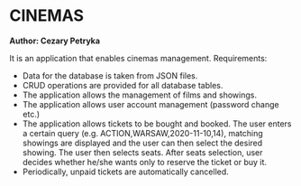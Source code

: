 # CINEMAS
**Author: Cezary Petryka**

It is an application that enables cinemas management. Requirements:
- Data for the database is taken from JSON files.
- CRUD operations are provided for all database tables.
- The application allows the management of films and showings.
- The application allows user account management (password change etc.)
- The application allows tickets to be bought and booked. The user enters a certain query (e.g. ACTION,WARSAW,2020-11-10,14), matching showings are displayed and the user can then select the desired showing. The user then selects seats. After seats selection, user decides whether he/she wants only to reserve the ticket or buy it.
- Periodically, unpaid tickets are automatically cancelled.